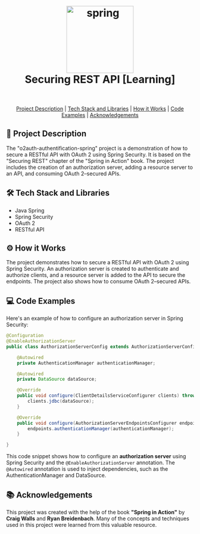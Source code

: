 


<h1 align="center">
  <br>
<a  href="https://spring.io/"  target="_blank"  rel="noreferrer"> <img  src="https://www.vectorlogo.zone/logos/springio/springio-icon.svg"  alt="spring"  width="180"  height="180"/> </a>
  <br>
  Securing REST API [Learning]
  <br>
  <br>
</h1>

<p align="center">
  <a href="#project-description">Project Description</a> |
  <a href="#tech-stack-and-libraries">Tech Stack and Libraries</a> |
  <a href="#how-it-works">How it Works</a> |
  <a href="#code-examples">Code Examples</a> |
  <a href="#acknowledgements">Acknowledgements</a>
</p>



<div id="project-description"></div>

## 🚀 Project Description
The "o2auth-authentification-spring" project is a demonstration of how to secure a RESTful API with OAuth 2 using Spring Security. It is based on the "Securing REST" chapter of the "Spring in Action" book. The project includes the creation of an authorization server, adding a resource server to an API, and consuming OAuth 2–secured APIs.


<div id="tech-stack-and-libraries"></div>

## 🛠️ Tech Stack and Libraries
- Java Spring
- Spring Security
- OAuth 2
- RESTful API

<div id="how-it-works"></div>

## ⚙️ How it Works

The project demonstrates how to secure a RESTful API with OAuth 2 using Spring Security. An authorization server is created to authenticate and authorize clients, and a resource server is added to the API to secure the endpoints. The project also shows how to consume OAuth 2–secured APIs.


<div id="code-examples"></div>

## 💻 Code Examples
Here's an example of how to configure an authorization server in Spring Security:
```java
@Configuration
@EnableAuthorizationServer
public class AuthorizationServerConfig extends AuthorizationServerConfigurerAdapter {

    @Autowired
    private AuthenticationManager authenticationManager;

    @Autowired
    private DataSource dataSource;

    @Override
    public void configure(ClientDetailsServiceConfigurer clients) throws Exception {
        clients.jdbc(dataSource);
    }

    @Override
    public void configure(AuthorizationServerEndpointsConfigurer endpoints) throws Exception {
        endpoints.authenticationManager(authenticationManager);
    }

}
```
This code snippet shows how to configure an **authorization server** using Spring Security and the ```@EnableAuthorizationServer``` annotation. The ```@Autowired``` annotation is used to inject dependencies, such as the AuthenticationManager and DataSource.


<div id="acknowledgements"></div>

## 📚 Acknowledgements 
This project was created with the help of the book **"Spring in Action"** by **Craig Walls** and **Ryan Breidenbach**. Many of the concepts and techniques used in this project were learned from this valuable resource.

